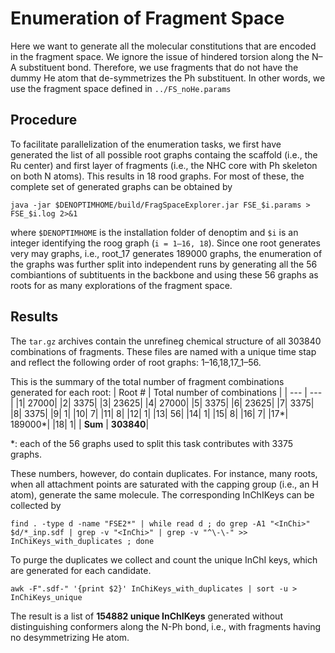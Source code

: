 # Enumeration of Fragment Space
Here we want to generate all the molecular constitutions that are encoded in the fragment space. We ignore the issue of hindered torsion along the N–A substituent bond. Therefore, we use fragments that do not have the dummy He atom that de-symmetrizes the Ph substituent. In other words, we use the fragment space defined in `../FS_noHe.params`

## Procedure
To facilitate parallelization of the enumeration tasks, we first have generated the list of all possible root graphs containg the scaffold (i.e., the Ru center) and first layer of fragments (i.e., the NHC core with Ph skeleton on both N atoms). This results in 18 rood graphs. For most of these, the complete set of generated graphs can be obtained by
```
java -jar $DENOPTIMHOME/build/FragSpaceExplorer.jar FSE_$i.params > FSE_$i.log 2>&1
```
where `$DENOPTIMHOME` is the installation folder of denoptim and `$i` is an integer identifying the roog graph (`i = 1–16, 18`). Since one root generates very may graphs, i.e., root_17 generates 189000 graphs, the enumeration of the graphs was further split into independent runs by generating all the 56 combiantions of subtituents in the backbone and using these 56 graphs as roots for as many explorations of the fragment space.

## Results
The `tar.gz` archives contain the unrefineg chemical structure of all 303840 combinations of fragments. These files are named with a unique time stap and reflect the following order of root graphs: 1–16,18,17_1–56.

This is the summary of the total number of fragment combinations generated for each root:
| Root # | Total number of combinations |
| --- | --- |
|1|	27000|
|2|	3375|
|3|	23625|
|4|	27000|
|5|	3375|
|6|	23625|
|7|	3375|
|8|	3375|
|9|	1|
|10|	7|
|11|	8|
|12|	1|
|13|	56|
|14|	1|
|15|	8|
|16|	7|
|17\*|	189000\*|
|18|	1|
| **Sum** |	**303840**|

\*: each of the 56 graphs used to split this task contributes with 3375 graphs.

These numbers, however, do contain duplicates. For instance, many roots, when all attachment points are saturated with the capping group (i.e., an H atom), generate the same molecule. The corresponding InChIKeys can be collected by 
```
find . -type d -name "FSE2*" | while read d ; do grep -A1 "<InChi>" $d/*_inp.sdf | grep -v "<InChi>" | grep -v "^\-\-" >> InChiKeys_with_duplicates ; done
```
To purge the duplicates we collect and count the unique InChI keys, which are generated for each candidate.
```
awk -F".sdf-" '{print $2}' InChiKeys_with_duplicates | sort -u > InChiKeys_unique
```
The result is a list of **154882 unique InChIKeys** generated without distinguishing conformers along the N-Ph bond, i.e., with fragments having no desymmetrizing He atom.
